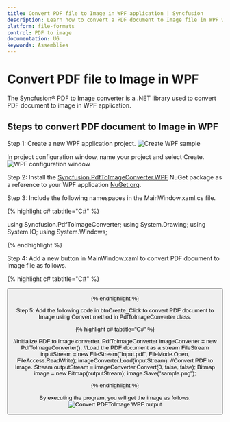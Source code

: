 ```yaml
---
title: Convert PDF file to Image in WPF application | Syncfusion
description: Learn how to convert a PDF document to Image file in WPF with easy steps using System Drawing library.
platform: file-formats
control: PDF to image
documentation: UG
keywords: Assemblies
---
```


# Convert PDF file to Image in WPF

The Syncfusion&reg; PDF to Image converter is a .NET library used to convert PDF document to image in WPF application.

## Steps to convert PDF document to Image in WPF

Step 1: Create a new WPF application project.
![Create WPF sample](WPF_images/WPF_Step1.png)  

In project configuration window, name your project and select Create.
![WPF configuration window](WPF_images/WPF_Step2.png)

Step 2: Install the [Syncfusion.PdfToImageConverter.WPF](https://www.nuget.org/packages/Syncfusion.PdfToImageConverter.WPF/) NuGet package as a reference to your WPF application [NuGet.org](https://www.nuget.org/).

Step 3: Include the following namespaces in the MainWindow.xaml.cs file.

{% highlight c# tabtitle="C#" %}

using Syncfusion.PdfToImageConverter;
using System.Drawing;
using System.IO;
using System.Windows;

{% endhighlight %}

Step 4: Add a new button in MainWindow.xaml to convert PDF document to Image file as follows.

{% highlight c# tabtitle="C#" %}

<Grid HorizontalAlignment="Left" Margin="0,0,0,-0.333" Width="793">
<Button Content="Convert PDF to Image" HorizontalAlignment="Left" Margin="318,210,0,0" VerticalAlignment="Top" Width="166" Click=" btnCreate_Click " Height="19"/>
<TextBlock HorizontalAlignment="Left" Margin="222,177,0,0" TextWrapping="Wrap" VerticalAlignment="Top" Height="17"/>
<TextBlock HorizontalAlignment="Left" Margin="291,175,0,0" TextWrapping="Wrap" Text="Click the button to convert PDF to Image." VerticalAlignment="Top"/>
</Grid>

{% endhighlight %}

Step 5: Add the following code in btnCreate_Click to convert PDF document to Image using Convert method in PdfToImageConverter class. 

{% highlight c# tabtitle="C#" %}

//Initialize PDF to Image converter.
PdfToImageConverter imageConverter = new PdfToImageConverter();
//Load the PDF document as a stream
FileStream inputStream = new FileStream("Input.pdf", FileMode.Open, FileAccess.ReadWrite);
imageConverter.Load(inputStream);
//Convert PDF to Image.
Stream outputStream = imageConverter.Convert(0, false, false);
Bitmap image = new Bitmap(outputStream);
image.Save("sample.png");

{% endhighlight %}

By executing the program, you will get the image as follows.
![Convert PDFToImage WPF output](GettingStarted_images/pdftoimageoutput.png)